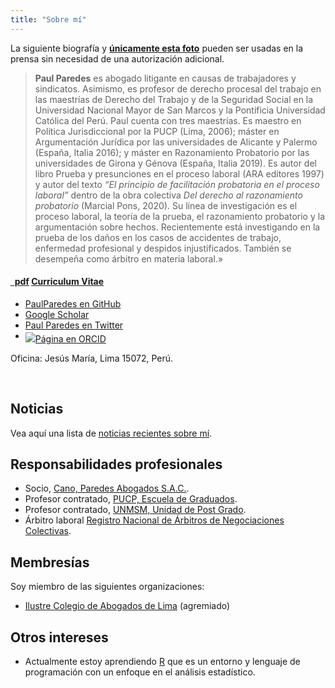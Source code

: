 ```yaml
---
title: "Sobre mí"
---
```


La siguiente biografía y [**únicamente esta foto**](/img/DSC_5404_ppp.jpg) pueden ser usadas en la prensa sin necesidad de una autorización adicional.

>**Paul Paredes** es abogado litigante en causas de trabajadores y sindicatos. Asimismo, es profesor de derecho procesal del trabajo en las maestrías de Derecho del Trabajo y de la Seguridad Social en la Universidad Nacional Mayor de San Marcos y la Pontificia Universidad Católica del Perú. Paul cuenta con tres maestrías. Es maestro en Política Jurisdiccional por la PUCP (Lima, 2006); máster en Argumentación Jurídica por las universidades de Alicante y Palermo (España, Italia 2016); y máster en Razonamiento Probatorio por las universidades de Girona y Génova (España, Italia 2019). Es autor del libro Prueba y presunciones en el proceso laboral (ARA editores 1997) y autor del texto *“El principio de facilitación probatoria en el proceso laboral”* dentro de la obra colectiva *Del derecho al razonamiento probatorio* (Marcial Pons, 2020). Su línea de investigación es el proceso laboral, la teoría de la prueba, el razonamiento probatorio y la argumentación sobre hechos. Recientemente está investigando en la prueba de los daños en los casos de accidentes de trabajo, enfermedad profesional y despidos injustificados. También se desempeña como árbitro en materia laboral.»

<h4><a href="https://raw.githubusercontent.com/PaulParedes/materiales/master/paulparedes-cv-abril-2021.pdf" class="badge badge-small"><i class="fa fa-file-pdf-o"></i>&nbsp;&nbsp;pdf</a> <a href="https://raw.githubusercontent.com/PaulParedes/materiales/master/paulparedes-cv-abril-2021.pdf">Curriculum Vitae</a> &nbsp; </h4>

<ul class="fa-ul">
  <li><a href="https://github.com/paulparedes"><i class="fa-li fa fa-github-alt" style="padding-top:3px;"></i>PaulParedes en GitHub</a></li>
  <li><a href="https://scholar.google.com/citations?user=6Uw7AQcAAAAJ"><i class="fa-li ai ai-google-scholar" style="padding-top:3px;"></i>Google Scholar</a></li>
  <li><a href="https://twitter.com/Paul_Paredes"><i class="fa-li fa fa-twitter" style="padding-top:3px;"></i>Paul Paredes en Twitter</a></li>
  <li><a href="https://orcid.org/0000-0002-6813-9813" target="orcid.widget" rel="me noopener noreferrer" style="vertical-align:top;"><img src="https://orcid.org/sites/default/files/images/orcid_16x16.png" style="padding-top:3px;"></i>Página en ORCID</a></li>
</ul>

Oficina: Jesús María, Lima 15072, Perú.

&nbsp;

## Noticias

Vea aquí una lista de [noticias recientes sobre mí](/in-the-news/).

## Responsabilidades profesionales

  * Socio, [Cano, Paredes Abogados S.A.C.](https://canoparedes.com.pe).
  * Profesor contratado, [PUCP, Escuela de Graduados](https://posgrado.pucp.edu.pe/).
  * Profesor contratado, [UNMSM, Unidad de Post Grado](https://posgrado.unmsm.edu.pe/).
  * Árbitro laboral [Registro Nacional de Árbitros de Negociaciones Colectivas](http://www2.trabajo.gob.pe/el-ministerio-2/sector-trabajo/direccion-general-de-trabajo/registro-nacional-de-arbitros-de-negociaciones-colectivas/).

## Membresías

Soy miembro de las siguientes organizaciones:

  * [Ilustre Colegio de Abogados de Lima](https://www.cal.org.pe/v1/) (agremiado)


## Otros intereses

 * Actualmente estoy aprendiendo [R](https://www.r-project.org/) que es un entorno y lenguaje de programación con un enfoque en el análisis estadístico. 


